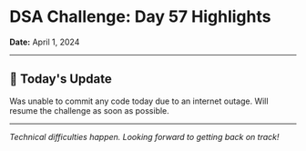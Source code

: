 # DSA Challenge: Day 57 Highlights

**Date:** April 1, 2024

---

## 📝 Today's Update

Was unable to commit any code today due to an internet outage. Will resume the challenge as soon as possible.

---

_Technical difficulties happen. Looking forward to getting back on track!_
